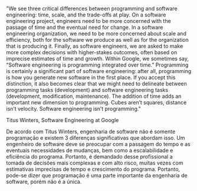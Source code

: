 "We see three critical differences between programming and software engineering: time, scale, and the trade-offs at play. On a software engineering project, engineers need to be more concerned with the passage of time and the eventual need for change. In a software engineering organization, we need to be more concerned about scale and efficiency, both for the software we produce as well as for the organization that is producing it. Finally, as software engineers, we are asked to make more complex decisions with higher-stakes outcomes, often based on imprecise estimates of time and growth. Within Google, we sometimes say, “Software engineering is programming integrated over time.” Programming is certainly a significant part of software engineering: after all, programming is how you generate new software in the first place. If you accept this distinction, it also becomes clear that we might need to delineate between programming tasks (development) and software engineering tasks (development, modification, maintenance). The addition of time adds an important new dimension to programming. Cubes aren’t squares, distance isn’t velocity. Software engineering isn’t programming."

Titus Winters, Software Engineering at Google

De acordo com Titus Winters, engenharia de software não é somente programação e existem 3 diferenças significativas que abordam isso. Um engenheiro de software deve se preocupar com a passagem do tempo e as eventuais necessidades de mudanças, bem como a escalabilidade e eficiência do programa. Portanto, é demandado desse profissional a tomada de decisões mais complexas e com alto risco, muitas vezes com estimativas imprecisas de tempo e crescimento do programa. Portanto, pode-se dizer que programação é uma parte importante da engenharia de software, porém não é a única. 
